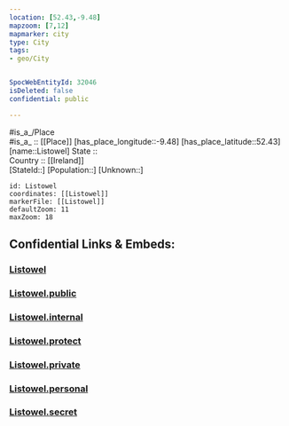 ```yaml
---
location: [52.43,-9.48] 
mapzoom: [7,12] 
mapmarker: city 
type: City
tags:
- geo/City


SpocWebEntityId: 32046
isDeleted: false
confidential: public

---
```

#is_a_/Place  
#is_a_ :: [[Place]] 
[has_place_longitude::-9.48] 
[has_place_latitude::52.43] 
[name::Listowel] 
State ::  
Country :: [[Ireland]]  
[StateId::] 
[Population::] 
[Unknown::] 


```leaflet
id: Listowel
coordinates: [[Listowel]] 
markerFile: [[Listowel]] 
defaultZoom: 11 
maxZoom: 18
```


## Confidential Links & Embeds: 

### [Listowel](/_Standards/Earth/Continent/Europe/Europe~North/Ireland/Ireland,Provinces/Munster/Kerry/City/Listowel.md) 

### [Listowel.public](/_public/Earth/Continent/Europe/Europe~North/Ireland/Ireland,Provinces/Munster/Kerry/City/Listowel.public.md) 

### [Listowel.internal](/_internal/Earth/Continent/Europe/Europe~North/Ireland/Ireland,Provinces/Munster/Kerry/City/Listowel.internal.md) 

### [Listowel.protect](/_protect/Earth/Continent/Europe/Europe~North/Ireland/Ireland,Provinces/Munster/Kerry/City/Listowel.protect.md) 

### [Listowel.private](/_private/Earth/Continent/Europe/Europe~North/Ireland/Ireland,Provinces/Munster/Kerry/City/Listowel.private.md) 

### [Listowel.personal](/_personal/Earth/Continent/Europe/Europe~North/Ireland/Ireland,Provinces/Munster/Kerry/City/Listowel.personal.md) 

### [Listowel.secret](/_secret/Earth/Continent/Europe/Europe~North/Ireland/Ireland,Provinces/Munster/Kerry/City/Listowel.secret.md)

